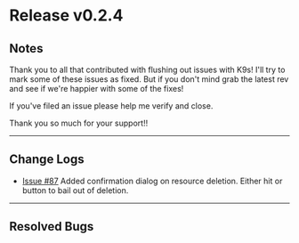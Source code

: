 # Release v0.2.4

## Notes

Thank you to all that contributed with flushing out issues with K9s! I'll try
to mark some of these issues as fixed. But if you don't mind grab the latest
rev and see if we're happier with some of the fixes!

If you've filed an issue please help me verify and close.

Thank you so much for your support!!

---

## Change Logs

+ [Issue #87](https://github.com/kswapd/k9s/issues/87) Added confirmation dialog on
  resource deletion. Either hit <ESC> or <Cancel> button to bail out of deletion.

---

## Resolved Bugs
